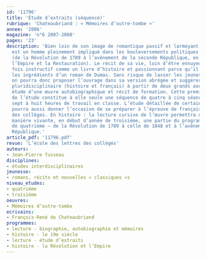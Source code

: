 ```yaml
---
id: '11796'
title: 'Étude d’extraits (séquence)'
rubrique: 'Chateaubriand : « Mémoires d’outre-tombe »'
annee: '2006'
magazine: 'n°6 2007-2008'
pages: '23'
description: 'Bien loin de son image de romantique passif et larmoyant, Chateaubriand
  est un homme pleinement impliqué dans les bouleversements politiques de son époque
  (de la Révolution de 1789 à l’avènement de la seconde République, en passant par
  l’Empire et la Restauration). Le récit de sa vie, loin d’être ennuyeux, est à la
  fois instructif comme un livre d’histoire et passionnant parce qu’il renferme tous
  les ingrédients d’un roman de Dumas. Sans risque de lasser les jeunes lecteurs,
  on pourra donc proposer l’ouvrage dans sa version abrégée et suggérer une démarche
  pluridisciplinaire (histoire et français) à partir de deux grands axes. En français :
  étude d’une œuvre autobiographique et récit de formation. Cette première partie
  de l’étude constitue à elle seule une séquence de quatre à cinq séances couvrant
  sept à huit heures de travail en classe. L’étude détaillée de certains passages
  pourra aussi donner l’occasion de se préparer à l’épreuve de français du brevet
  des collèges. En histoire : la lecture cursive de l’œuvre permettra de réviser de
  manière vivante, en début d’année de troisième, une partie du programme d’histoire
  de quatrième – de la Révolution de 1789 à celle de 1848 et à l’avènement de la seconde
  République.'
article_pdf: '11796.pdf'
revue: 'L’école des lettres des collèges'
auteurs:
- Jean-Pierre Tusseau
disciplines:
- études interdisciplinaires
jeunesse:
- romans, récits et nouvelles « classiques »s
niveau_etudes:
- quatrième
- troisième
oeuvres:
- Mémoires d’outre-tombe
ecrivains:
- François-René de Chateaubriand
programmes:
- lecture - biographie, autobiographie et mémoires
- histoire - le 19e siècle
- lecture - étude d’extraits
- histoire - la Révolution et l’Empire
---
```

